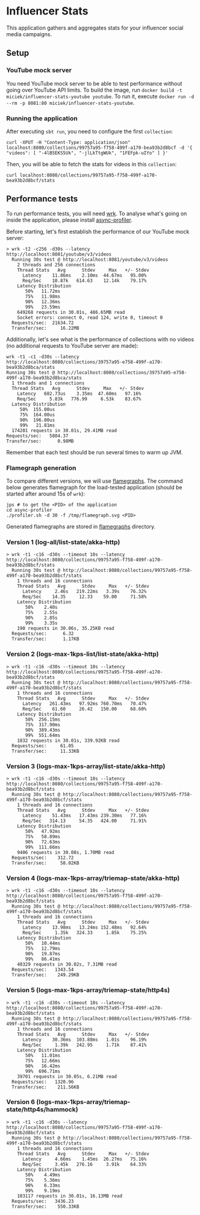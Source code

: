 # Influencer Stats

This application gathers and aggregates stats for your influencer social media campaigns.

## Setup
### YouTube mock server
You need YouTube mock server to be able to test performance without going over YouTube API limits. To build the image, run `docker build -t miciek/influencer-stats-youtube youtube`. To run it, execute `docker run -d --rm -p 8081:80 miciek/influencer-stats-youtube`.

### Running the application
After executing `sbt run`, you need to configure the first `collection`:

```
curl -XPUT -H "Content-Type: application/json" localhost:8080/collections/99757a95-f758-499f-a170-bea93b2d8bcf -d '{ "videos": [ "-4lB5EKS5Uk", "-jlLkTtgWUk", "1FEFpk-uIYo" ] }'
```

Then, you will be able to fetch the stats for videos in this `collection`:

```
curl localhost:8080/collections/99757a95-f758-499f-a170-bea93b2d8bcf/stats
```

## Performance tests
To run performance tests, you will need [wrk](https://github.com/wg/wrk). To analyse what's going on inside the application, please install [async-profiler](https://github.com/jvm-profiling-tools/async-profiler).

Before starting, let's first establish the performance of our YouTube mock server:

```
> wrk -t2 -c256 -d30s --latency http://localhost:8081/youtube/v3/videos
  Running 30s test @ http://localhost:8081/youtube/v3/videos
    2 threads and 256 connections
    Thread Stats   Avg      Stdev     Max   +/- Stdev
      Latency    11.86ms    2.10ms  44.67ms   95.00%
      Req/Sec    10.87k   614.63    12.14k    79.17%
    Latency Distribution
       50%   11.72ms
       75%   11.98ms
       90%   12.36ms
       99%   23.59ms
    649268 requests in 30.01s, 486.65MB read
    Socket errors: connect 0, read 124, write 0, timeout 0
  Requests/sec:  21634.72
  Transfer/sec:     16.22MB
```

Additionally, let's see what is the performance of collections with no videos (no additional requests to YouTube server are made):

```
wrk -t1 -c1 -d30s --latency http://localhost:8080/collections/39757a95-e758-499f-a170-bea93b2d8bca/stats
Running 30s test @ http://localhost:8080/collections/39757a95-e758-499f-a170-bea93b2d8bca/stats
  1 threads and 1 connections
  Thread Stats   Avg      Stdev     Max   +/- Stdev
    Latency   682.73us    3.35ms  47.60ms   97.16%
    Req/Sec     5.83k   776.99     6.53k    83.67%
  Latency Distribution
     50%  155.00us
     75%  164.00us
     90%  196.00us
     99%   21.81ms
  174201 requests in 30.01s, 29.41MB read
Requests/sec:   5804.37
Transfer/sec:      0.98MB
```

Remember that each test should be run several times to warm up JVM.

### Flamegraph generation
To compare different versions, we will use [flamegraphs](http://www.brendangregg.com/flamegraphs.html). The command below generates flamegraph for the load-tested application (should be started after around 15s of `wrk`):

```
jps # to get the <PID> of the application
cd async-profiler
./profiler.sh -d 30 -f /tmp/flamegraph.svg <PID>
```

Generated flamegraphs are stored in [flamegraphs](./flamegraphs) directory.

### Version 1 (log-all/list-state/akka-http)
```
> wrk -t1 -c16 -d30s --timeout 10s --latency http://localhost:8080/collections/99757a95-f758-499f-a170-bea93b2d8bcf/stats
  Running 30s test @ http://localhost:8080/collections/99757a95-f758-499f-a170-bea93b2d8bcf/stats
    1 threads and 16 connections
    Thread Stats   Avg      Stdev     Max   +/- Stdev
      Latency     2.46s   219.22ms   3.39s    76.32%
      Req/Sec    14.35     12.33    59.00     71.58%
    Latency Distribution
       50%    2.40s
       75%    2.55s
       90%    2.85s
       99%    3.35s
    190 requests in 30.06s, 35.25KB read
  Requests/sec:      6.32
  Transfer/sec:      1.17KB
```

### Version 2 (logs-max-1kps-list/list-state/akka-http)
```
> wrk -t1 -c16 -d30s --timeout 10s --latency http://localhost:8080/collections/99757a95-f758-499f-a170-bea93b2d8bcf/stats
  Running 30s test @ http://localhost:8080/collections/99757a95-f758-499f-a170-bea93b2d8bcf/stats
    1 threads and 16 connections
    Thread Stats   Avg      Stdev     Max   +/- Stdev
      Latency   261.43ms   97.92ms 760.70ms   70.47%
      Req/Sec    61.60     26.42   150.00     68.60%
    Latency Distribution
       50%  256.15ms
       75%  317.90ms
       90%  389.43ms
       99%  551.64ms
    1832 requests in 30.01s, 339.92KB read
  Requests/sec:     61.05
  Transfer/sec:     11.33KB
```

### Version 3 (logs-max-1kps-array/list-state/akka-http)
```
> wrk -t1 -c16 -d30s --timeout 10s --latency http://localhost:8080/collections/99757a95-f758-499f-a170-bea93b2d8bcf/stats
  Running 30s test @ http://localhost:8080/collections/99757a95-f758-499f-a170-bea93b2d8bcf/stats
    1 threads and 16 connections
    Thread Stats   Avg      Stdev     Max   +/- Stdev
      Latency    51.43ms   17.43ms 239.30ms   77.16%
      Req/Sec   314.13     54.35   424.00     71.91%
    Latency Distribution
       50%   47.92ms
       75%   58.89ms
       90%   72.63ms
       99%  111.66ms
    9406 requests in 30.08s, 1.70MB read
  Requests/sec:    312.72
  Transfer/sec:     58.02KB
```

### Version 4 (logs-max-1kps-array/triemap-state/akka-http)
```
> wrk -t1 -c16 -d30s --timeout 10s --latency http://localhost:8080/collections/99757a95-f758-499f-a170-bea93b2d8bcf/stats
  Running 30s test @ http://localhost:8080/collections/99757a95-f758-499f-a170-bea93b2d8bcf/stats
    1 threads and 16 connections
    Thread Stats   Avg      Stdev     Max   +/- Stdev
      Latency    13.98ms   13.24ms 152.48ms   92.64%
      Req/Sec     1.35k   324.33     1.85k    75.25%
    Latency Distribution
       50%   10.44ms
       75%   12.79ms
       90%   19.87ms
       99%   86.41ms
    40329 requests in 30.02s, 7.31MB read
  Requests/sec:   1343.54
  Transfer/sec:    249.29KB
```

### Version 5 (logs-max-1kps-array/triemap-state/http4s)
```
> wrk -t1 -c16 -d30s --timeout 10s --latency http://localhost:8080/collections/99757a95-f758-499f-a170-bea93b2d8bcf/stats
  Running 30s test @ http://localhost:8080/collections/99757a95-f758-499f-a170-bea93b2d8bcf/stats
    1 threads and 16 connections
    Thread Stats   Avg      Stdev     Max   +/- Stdev
      Latency    30.36ms  103.88ms   1.01s    96.19%
      Req/Sec     1.39k   242.95     1.71k    87.41%
    Latency Distribution
       50%   11.01ms
       75%   12.66ms
       90%   16.42ms
       99%  696.71ms
    39701 requests in 30.05s, 6.21MB read
  Requests/sec:   1320.96
  Transfer/sec:    211.56KB
```

### Version 6 (logs-max-1kps-array/triemap-state/http4s/hammock)
```
> wrk -t1 -c16 -d30s --latency http://localhost:8080/collections/99757a95-f758-499f-a170-bea93b2d8bcf/stats
  Running 30s test @ http://localhost:8080/collections/99757a95-f758-499f-a170-bea93b2d8bcf/stats
    1 threads and 16 connections
    Thread Stats   Avg      Stdev     Max   +/- Stdev
      Latency     4.66ms    1.45ms  26.27ms   75.16%
      Req/Sec     3.45k   276.16     3.91k    64.33%
    Latency Distribution
       50%    4.49ms
       75%    5.36ms
       90%    6.33ms
       99%    9.19ms
    103117 requests in 30.01s, 16.13MB read
  Requests/sec:   3436.23
  Transfer/sec:    550.33KB
```